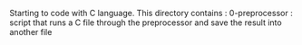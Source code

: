 Starting to code with C language. This directory contains :
0-preprocessor : script that runs a C file through the preprocessor and save the result into another file
